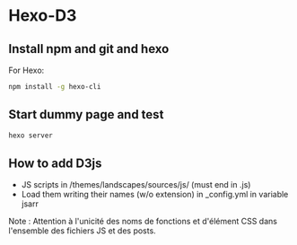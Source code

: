 # Hexo-D3

## Install npm and git and hexo

For Hexo:

```bash
npm install -g hexo-cli
```

## Start dummy page and test

```bash
hexo server
```

## How to add D3js

- JS scripts in /themes/landscapes/sources/js/ (must end in .js)
- Load them writing their names (w/o extension) in _config.yml in variable jsarr

Note : Attention à l'unicité des noms de fonctions et d'élément CSS dans l'ensemble des fichiers JS et des posts.
